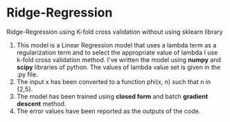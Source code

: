 # Ridge-Regression
Ridge-Regression using K-fold cross validation without using sklearn library

1. This model is a Linear Regression model that uses a lambda term as a regularization term and to select the appropriate value of lambda I use k-fold cross validation method. I've written the model using **numpy** and **scipy** libraries of python. The values of lambda value set is given in the .py file.
2. The input x has been converted to a function phi(x, n) such that n in {2,5}.
3. The model has been trained using **closed form** and batch **gradient descent** method.
4. The error values have been reported as the outputs of the code.
